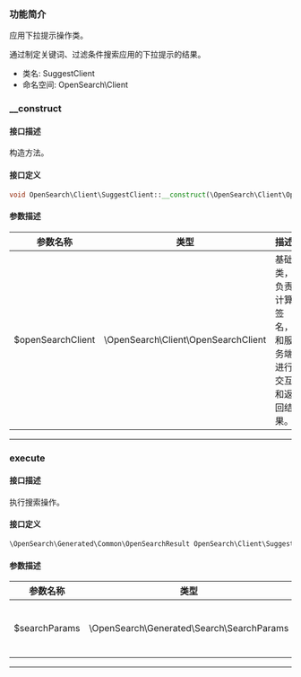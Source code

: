 ### 功能简介


应用下拉提示操作类。

通过制定关键词、过滤条件搜索应用的下拉提示的结果。

* 类名: SuggestClient
* 命名空间: OpenSearch\Client




### __construct

#### 接口描述
构造方法。





#### 接口定义

```php
void OpenSearch\Client\SuggestClient::__construct(\OpenSearch\Client\OpenSearchClient $openSearchClient)
```

#### 参数描述
| 参数名称 | 类型 | 描述 |
|----------|------------|-------------------------------------|
| $openSearchClient | \OpenSearch\Client\OpenSearchClient | 基础类，负责计算签名，和服务端进行交互和返回结果。 |


---


### execute

#### 接口描述
执行搜索操作。





#### 接口定义

```php
\OpenSearch\Generated\Common\OpenSearchResult OpenSearch\Client\SuggestClient::execute(\OpenSearch\Generated\Search\SearchParams $searchParams)
```

#### 参数描述
| 参数名称 | 类型 | 描述 |
|----------|------------|-------------------------------------|
| $searchParams | \OpenSearch\Generated\Search\SearchParams | 制定的搜索条件。 |


---


